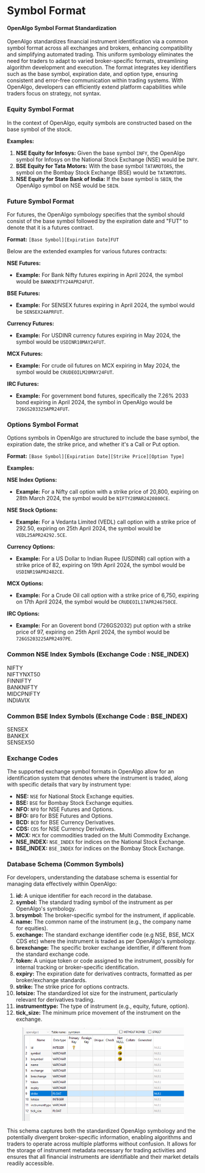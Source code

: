 # Symbol Format

#### OpenAlgo Symbol Format Standardization

OpenAlgo standardizes financial instrument identification via a common symbol format across all exchanges and brokers, enhancing compatibility and simplifying automated trading. This uniform symbology eliminates the need for traders to adapt to varied broker-specific formats, streamlining algorithm development and execution. The format integrates key identifiers such as the base symbol, expiration date, and option type, ensuring consistent and error-free communication within trading systems. With OpenAlgo, developers can efficiently extend platform capabilities while traders focus on strategy, not syntax.

### Equity Symbol Format

In the context of OpenAlgo, equity symbols are constructed based on the base symbol of the stock.

**Examples:**

1. **NSE Equity for Infosys:** Given the base symbol `INFY`, the OpenAlgo symbol for Infosys on the National Stock Exchange (NSE) would be `INFY`.
2. **BSE Equity for Tata Motors:** With the base symbol `TATAMOTORS`, the symbol on the Bombay Stock Exchange (BSE) would be `TATAMOTORS`.
3. **NSE Equity for State Bank of India:** If the base symbol is `SBIN`, the OpenAlgo symbol on NSE would be `SBIN`.

### Future Symbol Format

For futures, the OpenAlgo symbology specifies that the symbol should consist of the base symbol followed by the expiration date and "FUT" to denote that it is a futures contract.

**Format:** `[Base Symbol][Expiration Date]FUT`

Below are the extended examples for various futures contracts:

**NSE Futures:**

* **Example:** For Bank Nifty futures expiring in April 2024, the symbol would be `BANKNIFTY24APR24FUT`.

**BSE Futures:**

* **Example:** For SENSEX futures expiring in April 2024, the symbol would be `SENSEX24APRFUT`.

**Currency Futures:**

* **Example:** For USDINR currency futures expiring in May 2024, the symbol would be `USDINR10MAY24FUT`.

**MCX Futures:**

* **Example:** For crude oil futures on MCX expiring in May 2024, the symbol would be `CRUDEOILM20MAY24FUT`.

**IRC Futures:**

* **Example:** For government bond futures, specifically the 7.26% 2033 bond expiring in April 2024, the symbol in OpenAlgo would be `726GS203325APR24FUT`.

### Options Symbol Format

Options symbols in OpenAlgo are structured to include the base symbol, the expiration date, the strike price, and whether it's a Call or Put option.

**Format:** `[Base Symbol][Expiration Date][Strike Price][Option Type]`

**Examples:**

**NSE Index Options:**

* **Example:** For a Nifty call option with a strike price of 20,800, expiring on 28th March 2024, the symbol would be `NIFTY28MAR2420800CE`.

**NSE Stock Options:**

* **Example:** For a Vedanta Limited (VEDL) call option with a strike price of 292.50, expiring on 25th April 2024, the symbol would be `VEDL25APR24292.5CE`.

**Currency Options:**

* **Example:** For a US Dollar to Indian Rupee (USDINR) call option with a strike price of 82, expiring on 19th April 2024, the symbol would be `USDINR19APR2482CE`.

**MCX Options:**

* **Example:** For a Crude Oil call option with a strike price of 6,750, expiring on 17th April 2024, the symbol would be `CRUDEOIL17APR246750CE`.

**IRC Options:**

* **Example:** For an Goverent bond (726GS2032) put option with a strike price of 97, expiring on 25th April 2024, the symbol would be `726GS203225APR2497PE`.



### Common NSE Index Symbols (Exchange Code : NSE\_INDEX)

NIFTY
\
NIFTYNXT50
\
FINNIFTY
\
BANKNIFTY
\
MIDCPNIFTY
\
INDIAVIX

### Common BSE Index Symbols (Exchange Code : BSE\_INDEX)

SENSEX
\
BANKEX
\
SENSEX50

### Exchange  Codes

The supported exchange symbol formats in OpenAlgo allow for an identification system that denotes where the instrument is traded, along with specific details that vary by instrument type:

* **NSE:** `NSE` for National Stock Exchange equities.
* **BSE:** `BSE` for Bombay Stock Exchange equities.
* **NFO:** `NFO` for NSE Futures and Options.
* **BFO:** `BFO` for BSE Futures and Options.
* **BCD:** `BCD` for BSE Currency Derivatives.
* **CDS:** `CDS` for NSE Currency Derivatives.
* **MCX:** `MCX` for commodities traded on the Multi Commodity Exchange.
* **NSE\_INDEX:** `NSE_INDEX` for indices on the National Stock Exchange.
* **BSE\_INDEX:** `BSE_INDEX` for indices on the Bombay Stock Exchange.

### Database Schema (Common Symbols)

For developers, understanding the database schema is essential for managing data effectively within OpenAlgo:

1. **id:** A unique identifier for each record in the database.
2. **symbol:** The standard trading symbol of the instrument as per OpenAlgo's symbology.
3. **brsymbol:** The broker-specific symbol for the instrument, if applicable.
4. **name:** The common name of the instrument (e.g., the company name for equities).
5. **exchange:** The standard exchange identifier code (e.g NSE, BSE, MCX CDS etc) where the instrument is traded as per OpenAlgo's symbology.
6. **brexchange:** The specific broker exchange identifier, if different from the standard exchange code.
7. **token:** A unique token or code assigned to the instrument, possibly for internal tracking or broker-specific identification.
8. **expiry:** The expiration date for derivatives contracts, formatted as per broker/exchange standards.
9. **strike:** The strike price for options contracts.
10. **lotsize:** The standardized lot size for the instrument, particularly relevant for derivatives trading.
11. **instrumenttype:** The type of instrument (e.g., equity, future, option).
12. **tick\_size:** The minimum price movement of the instrument on the exchange.

<figure><img src=".gitbook/assets/image (33).png" alt=""><figcaption></figcaption></figure>

This schema captures both the standardized OpenAlgo symbology and the potentially divergent broker-specific information, enabling algorithms and traders to operate across multiple platforms without confusion. It allows for the storage of instrument metadata necessary for trading activities and ensures that all financial instruments are identifiable and their market details readily accessible.
